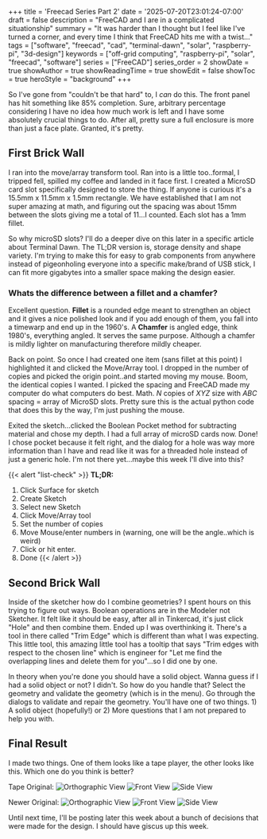 +++
title = 'Freecad Series Part 2'
date = '2025-07-20T23:01:24-07:00'
draft = false
description = "FreeCAD and I are in a complicated situationship"
summary = "It was harder than I thought but I feel like I've turned a corner, and every time I think that FreeCAD hits me with a twist..."
tags = ["software", "freecad", "cad", "terminal-dawn", "solar", "raspberry-pi", "3d-design"]
keywords = ["off-grid computing", "raspberry-pi", "solar", "freecad", "software"]
series = ["FreeCAD"]
series_order = 2
showDate = true
showAuthor = true
showReadingTime = true
showEdit = false
showToc = true
heroStyle = "background"
+++

So I've gone from "couldn't be that hard" to, I *can* do this. The front panel has hit something like 85% completion. Sure, arbitrary percentage considering I have no idea how much work is left and I have some absolutely crucial things to do. After all, pretty sure a full enclosure is more than just a face plate. Granted, it's pretty.

## First Brick Wall

I ran into the move/array transform tool. Ran into is a little too..formal, I tripped fell, spilled my coffee and landed in it face first. I created a MicroSD card slot specifically designed to store the thing. If anyone is curious it's a 15.5mm x 11.5mm x 1.5mm rectangle. We have established that I am not super amazing at math, and figuring out the spacing was about 15mm between the slots giving me a total of 11...I counted. Each slot has a 1mm fillet.

So why microSD slots? I'll do a deeper dive on this later in a specific article about Terminal Dawn. The TL;DR version is, storage density and shape variety. I'm trying to make this for easy to grab components from anywhere instead of pigeonholing everyone into a specific make/brand of USB stick, I can fit more gigabytes into a smaller space making the design easier.

### Whats the difference between a fillet and a chamfer?
Excellent question. **Fillet** is a rounded edge meant to strengthen an object and it gives a nice polished look and if you add enough of them, you fall into a timewarp and end up in the 1960's. A **Chamfer** is angled edge, think 1980's, everything angled. It serves the same purpose. Although a chamfer is mildly lighter on manufacturing therefore mildly cheaper.

Back on point. So once I had created one item (sans fillet at this point) I highlighted it and clicked the Move/Array tool. I dropped in the number of copies and picked the origin point..and started moving my mouse. Boom, the identical copies I wanted. I picked the spacing and FreeCAD made my computer do what computers do best. Math. *N* copies of *XYZ* size with *ABC* spacing = array of MicroSD slots. Pretty sure this is the actual python code that does this by the way, I'm just pushing the mouse.

Exited the sketch...clicked the Boolean Pocket method for subtracting material and chose my depth. I had a full array of microSD cards now. Done! I chose pocket because it felt right, and the dialog for a hole was way more information than I have and read like it was for a threaded hole instead of just a generic hole. I'm not there yet...maybe this week I'll dive into this?

{{< alert "list-check" >}}
**TL;DR:**
 1. Click Surface for sketch
 1. Create Sketch
 1. Select new Sketch
 1. Click Move/Array tool
 1. Set the number of copies
 1. Move Mouse/enter numbers in (warning, one will be the angle..which is weird)
 1. Click or hit enter.
 1. Done
{{< /alert >}}
## Second Brick Wall

Inside of the sketcher how do I combine geometries? I spent hours on this trying to figure out ways. Boolean operations are in the Modeler not Sketcher. It felt like it should be easy, after all in Tinkercad, it's just click "Hole" and then combine them. Ended up I was overthinking it. There's a tool in there called "Trim Edge" which is different than what I was expecting. This little tool, this amazing little tool has a tooltip that says "Trim edges with respect to the chosen line" which is engineer for "Let me find the overlapping lines and delete them for you"...so I did one by one.

In theory when you're done you should have a solid object. Wanna guess if I had a solid object or not? I didn't. So how do you handle that? Select the geometry and validate the geometry (which is in the menu). Go through the dialogs to validate and repair the geometry. You'll have one of two things. 1) A solid object (hopefully!) or 2) More questions that I am not prepared to help you with.

## Final Result

I made two things. One of them looks like a tape player, the other looks like this. Which one do you think is better?

Tape Original:
![Orthographic View](tape-ortho.png)
![Front View](tape-front.png)
![Side View](tape-sideangle.png)

Newer Original:
![Orthographic View](dawn_notape.png)
![Front View](dawn_notape-front.png)
![Side View](dawn_notape-left.png)

Until next time, I'll be posting later this week about a bunch of decisions that were made for the design. I should have giscus up this week.
